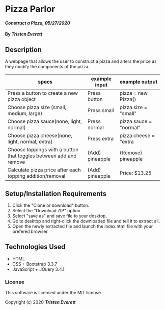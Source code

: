 # Pizza Parlor

#### _Construct a Pizza, 05/27/2020_

#### By _**Tristen Everett**_

## Description

A webpage that allows the user to construct a pizza and alters the price as they modify the components of the pizza.

|specs|example input|example output|
|-|-|-|
|Press a button to create a new pizza object|Press button|pizza = new Pizza()|
|Choose pizza size (small, medium, large)|Press small|pizza.size = "small"|
|Choose pizza sauce(none, light, normal)|Press normal|pizza.sauce = "normal"|
|Choose pizza cheese(none, light, normal, extra)|Press extra|pizza.cheese = "extra|
|Choose toppings with a button that toggles between add and remove|(Add) pineapple|(Remove) pineapple|
|Calculate pizza price after each topping addition/removal|(Add) pineapple|Price: $13.25|

## Setup/Installation Requirements

1. Click the "Clone or download" button.
2. Select the "Download ZIP" option.
3. Select "save as" and save file to your desktop.
4. Go to desktop and right-click the downloaded file and tell it to extract all.
5. Open the newly extracted file and launch the index.html file with your prefered browser.

## Technologies Used

* HTML
* CSS + Bootstrap 3.3.7
* JavaScript + JQuery 3.4.1

### License

This software is licensed under the MIT license

Copyright (c) 2020 **_Tristen Everett_**